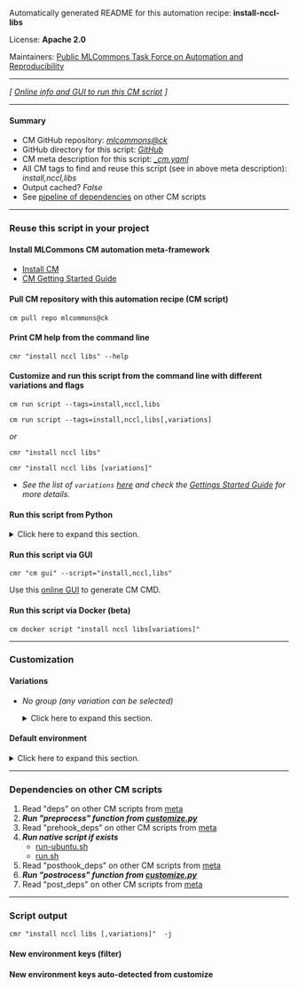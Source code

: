 Automatically generated README for this automation recipe: **install-nccl-libs**

License: **Apache 2.0**

Maintainers: [Public MLCommons Task Force on Automation and Reproducibility](https://github.com/mlcommons/ck/blob/master/docs/taskforce.md)

---
*[ [Online info and GUI to run this CM script](https://access.cknowledge.org/playground/?action=scripts&name=install-nccl-libs,d1c76da2adb44201) ]*

---
#### Summary

* CM GitHub repository: *[mlcommons@ck](https://github.com/mlcommons/ck/tree/dev/cm-mlops)*
* GitHub directory for this script: *[GitHub](https://github.com/mlcommons/ck/tree/dev/cm-mlops/script/install-nccl-libs)*
* CM meta description for this script: *[_cm.yaml](_cm.yaml)*
* All CM tags to find and reuse this script (see in above meta description): *install,nccl,libs*
* Output cached? *False*
* See [pipeline of dependencies](#dependencies-on-other-cm-scripts) on other CM scripts


---
### Reuse this script in your project

#### Install MLCommons CM automation meta-framework

* [Install CM](https://access.cknowledge.org/playground/?action=install)
* [CM Getting Started Guide](https://github.com/mlcommons/ck/blob/master/docs/getting-started.md)

#### Pull CM repository with this automation recipe (CM script)

```cm pull repo mlcommons@ck```

#### Print CM help from the command line

````cmr "install nccl libs" --help````

#### Customize and run this script from the command line with different variations and flags

`cm run script --tags=install,nccl,libs`

`cm run script --tags=install,nccl,libs[,variations] `

*or*

`cmr "install nccl libs"`

`cmr "install nccl libs [variations]" `


* *See the list of `variations` [here](#variations) and check the [Gettings Started Guide](https://github.com/mlcommons/ck/blob/dev/docs/getting-started.md) for more details.*

#### Run this script from Python

<details>
<summary>Click here to expand this section.</summary>

```python

import cmind

r = cmind.access({'action':'run'
                  'automation':'script',
                  'tags':'install,nccl,libs'
                  'out':'con',
                  ...
                  (other input keys for this script)
                  ...
                 })

if r['return']>0:
    print (r['error'])

```

</details>


#### Run this script via GUI

```cmr "cm gui" --script="install,nccl,libs"```

Use this [online GUI](https://cKnowledge.org/cm-gui/?tags=install,nccl,libs) to generate CM CMD.

#### Run this script via Docker (beta)

`cm docker script "install nccl libs[variations]" `

___
### Customization


#### Variations

  * *No group (any variation can be selected)*
    <details>
    <summary>Click here to expand this section.</summary>

    * `_cuda`
      - Workflow:
        1. ***Read "deps" on other CM scripts***
           * get,cuda
             - CM script: [get-cuda](https://github.com/mlcommons/ck/tree/master/cm-mlops/script/get-cuda)

    </details>

#### Default environment

<details>
<summary>Click here to expand this section.</summary>

These keys can be updated via `--env.KEY=VALUE` or `env` dictionary in `@input.json` or using script flags.


</details>

___
### Dependencies on other CM scripts


  1. Read "deps" on other CM scripts from [meta](https://github.com/mlcommons/ck/tree/dev/cm-mlops/script/install-nccl-libs/_cm.yaml)
  1. ***Run "preprocess" function from [customize.py](https://github.com/mlcommons/ck/tree/dev/cm-mlops/script/install-nccl-libs/customize.py)***
  1. Read "prehook_deps" on other CM scripts from [meta](https://github.com/mlcommons/ck/tree/dev/cm-mlops/script/install-nccl-libs/_cm.yaml)
  1. ***Run native script if exists***
     * [run-ubuntu.sh](https://github.com/mlcommons/ck/tree/dev/cm-mlops/script/install-nccl-libs/run-ubuntu.sh)
     * [run.sh](https://github.com/mlcommons/ck/tree/dev/cm-mlops/script/install-nccl-libs/run.sh)
  1. Read "posthook_deps" on other CM scripts from [meta](https://github.com/mlcommons/ck/tree/dev/cm-mlops/script/install-nccl-libs/_cm.yaml)
  1. ***Run "postrocess" function from [customize.py](https://github.com/mlcommons/ck/tree/dev/cm-mlops/script/install-nccl-libs/customize.py)***
  1. Read "post_deps" on other CM scripts from [meta](https://github.com/mlcommons/ck/tree/dev/cm-mlops/script/install-nccl-libs/_cm.yaml)

___
### Script output
`cmr "install nccl libs [,variations]"  -j`
#### New environment keys (filter)

#### New environment keys auto-detected from customize
